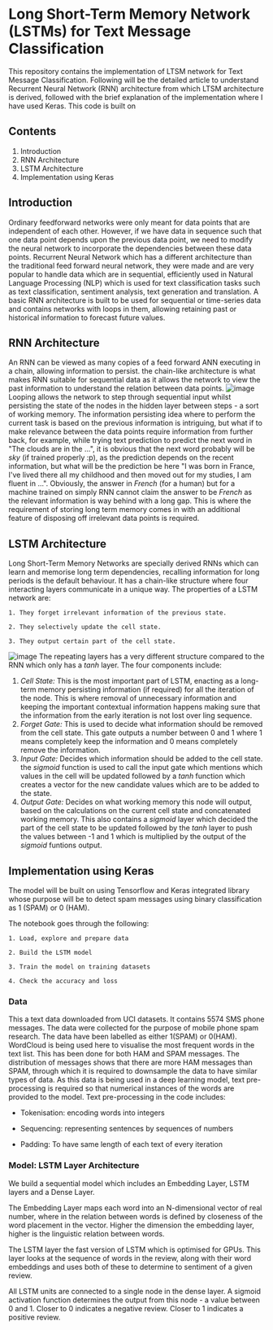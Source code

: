 # Long Short-Term Memory Network (LSTMs) for Text Message Classification
This repository contains the implementation of LTSM network for Text Message Classification. Following will be the detailed article to understand Recurrent Neural Network (RNN) architecture from which LTSM architecture is derived, followed with the brief explanation of the implementation where I have used Keras. This code is built on <Kaggle>

## Contents
1. Introduction
2. RNN Architecture
3. LSTM Architecture
4. Implementation using Keras

## Introduction
Ordinary feedforward networks were only meant for data points that are independent of each other. However, if we have data in sequence such that one data point depends upon the previous data point, we need to modify the neural network to incorporate the dependencies between these data points. Recurrent Neural Network which has a different architecture than the traditional feed forward neural network, they were made and are very popular to handle data which are in sequential, efficiently used in Natural Language Processing (NLP) which is used for text classification tasks such as text classification, sentiment analysis, text generation and translation. A basic RNN architecture is built to be used for sequential or time-series data and contains networks with loops in them, allowing retaining past or historical information to forecast future values.

## RNN Architecture
An RNN can be viewed as many copies of a feed forward ANN executing in a chain, allowing information to persist. the chain-like architecture is what makes RNN suitable for sequential data as it allows the network to view the past information to understand the relation between data points.
![image](https://user-images.githubusercontent.com/114753615/211561803-e15ae916-bacf-4a56-a05d-73d6bdc5320a.png)
Looping allows the network to step through sequential input whilst persisting the state of the nodes in the hidden layer between steps - a sort of working memory.
The information persisting idea where to perform the current task is based on the previous information is intriguing, but what if to make relevance between the data points require information from further back, for example, while trying text prediction to predict the next word in "The clouds are in the ...", it is obvious that the next word probably will be _sky_ (if trained properly :p), as the prediction depends on the recent information, but what will be the prediction be here "I was born in France, I've lived there all my childhood and then moved out for my studies, I am fluent in ...". Obviously, the answer in _French_ (for a human) but for a machine trained on simply RNN cannot claim the answer to be _French_ as the relevant information is way behind with a long gap. This is where the requirement of storing long term memory comes in with an additional feature of disposing off irrelevant data points is required.

## LSTM Architecture
Long Short-Term Memory Networks are specially derived RNNs which can learn and memorise long term dependencies, recalling information for long periods is the default behaviour. It has a chain-like structure where four interacting layers communicate in a unique way. The properties of a LSTM network are:

    1. They forget irrelevant information of the previous state.
    
    2. They selectively update the cell state.
    
    3. They output certain part of the cell state.
    
![image](https://user-images.githubusercontent.com/114753615/211574549-85a208e7-2e7c-4232-89cc-0061d68c4e24.png)
 The repeating layers has a very different structure compared to the RNN which only has a _tanh_ layer.
 The four components include:
 
 1. *Cell State:*
    This is the most important part of LSTM, enacting as a long-term memory persisting information (if required) for all the iteration of the node. This is where removal of unnecessary information and keeping the important contextual information happens making sure that the information from the early iteration is not lost over ling sequence.   
2. *Forget Gate:*
    This is used to decide what information should be removed from the cell state. This gate outputs a number between 0 and 1 where 1 means completely keep the information and 0 means completely remove the information.
3. *Input Gate:*
    Decides which information should be added to the cell state. the _sigmoid_ function is used to call the input gate which mentions which values in the cell will be updated followed by a _tanh_ function which creates a vector for the new candidate values which are to be added to the state.
4. *Output Gate:*
    Decides on what working memory this node will output, based on the calculations on the current cell state and concatenated working memory. This also contains a _sigmoid_ layer which decided the part of the cell state to be updated followed by the _tanh_ layer to push the values between -1 and 1 which is multiplied by the output of the _sigmoid_ funtions output.
    
    
## Implementation using Keras
The model will be built on using Tensorflow and Keras integrated library whose purpose will be to detect spam messages using binary classification as 1 (SPAM) or 0 (HAM).

The notebook goes through the following:

    1. Load, explore and prepare data

    2. Build the LSTM model
    
    3. Train the model on training datasets
    
    4. Check the accuracy and loss
    
### Data
This a text data downloaded from UCI datasets. It contains 5574 SMS phone messages. The data were collected for the purpose of mobile phone spam research. The data have been labelled as either 1(SPAM) or 0(HAM).
WordCloud is being used here to visualise the most frequent words in the text list. This has been done for both HAM and SPAM messages.
The distribution of messages shows that there are more HAM messages than SPAM, through which it is required to downsample the data to have similar types of data.
As this data is being used in a deep learning model, text pre-processing is required so that numerical instances of the words are provided to the model. Text pre-processing in the code includes: 

- Tokenisation: encoding words into integers

- Sequencing: representing sentences by sequences of numbers

- Padding: To have same length of each text of every iteration

### Model: LSTM Layer Architecture
We build a sequential model which includes an Embedding Layer, LSTM layers and a Dense Layer.

The Embedding Layer maps each word into an N-dimensional vector of real number, where in the relation between words is defined by closeness of the word placement in the vector. Higher the dimension the embedding layer, higher is the linguistic relation between words.

The LSTM layer the fast version of LSTM which is optimised for GPUs. This layer looks at the sequence of words in the review, along with their word embeddings and uses both of these to determine to sentiment of a given review.

All LSTM units are connected to a single node in the dense layer. A sigmoid activation function determines the output from this node - a value between 0 and 1. Closer to 0 indicates a negative review. Closer to 1 indicates a positive review.
